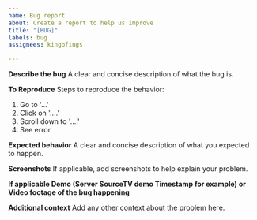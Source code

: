 ```yaml
---
name: Bug report
about: Create a report to help us improve
title: "[BUG]"
labels: bug
assignees: kingofings

---
```


**Describe the bug**
A clear and concise description of what the bug is.

**To Reproduce**
Steps to reproduce the behavior:
1. Go to '...'
2. Click on '....'
3. Scroll down to '....'
4. See error

**Expected behavior**
A clear and concise description of what you expected to happen.

**Screenshots**
If applicable, add screenshots to help explain your problem.

**If applicable Demo (Server SourceTV demo Timestamp for example) or Video footage of the bug happening**

**Additional context**
Add any other context about the problem here.
